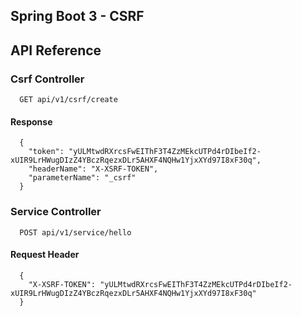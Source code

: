 ## Spring Boot 3 - CSRF
## API Reference

### Csrf Controller

```http
  GET api/v1/csrf/create
```
#### Response
```http
  {
    "token": "yULMtwdRXrcsFwEIThF3T4ZzMEkcUTPd4rDIbeIf2-xUIR9LrHWugDIzZ4YBczRqezxDLr5AHXF4NQHw1YjxXYd97I8xF30q",
    "headerName": "X-XSRF-TOKEN",
    "parameterName": "_csrf"
  }
```

### Service Controller

```http
  POST api/v1/service/hello
```
#### Request Header
```http
  {
    "X-XSRF-TOKEN": "yULMtwdRXrcsFwEIThF3T4ZzMEkcUTPd4rDIbeIf2-xUIR9LrHWugDIzZ4YBczRqezxDLr5AHXF4NQHw1YjxXYd97I8xF30q"
  }
```
